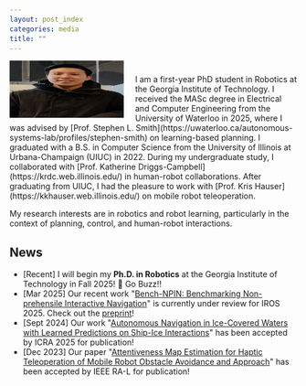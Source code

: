 ```yaml
---
layout: post_index
categories: media
title: ""
---
```


<!-- <img style="float: left; padding-right:20px;" src="profile_pic1.jpg" width="200" height="100">  -->
<img style="float: left; padding-right:20px;" src="profile_pic.jpg" width="200" height="100">

<p style="margin-top:1cm;"></p>
I am a first-year PhD student in Robotics at the Georgia Institute of Technology. I received the MASc degree in Electrical and Computer Engineering from the University of Waterloo in 2025, where I was advised by [Prof. Stephen L. Smith](https://uwaterloo.ca/autonomous-systems-lab/profiles/stephen-smith) on learning-based planning. I graduated with a B.S. in Computer Science from the University of Illinois at Urbana-Champaign (UIUC) in 2022. During my undergraduate study, I collaborated with [Prof. Katherine Driggs-Campbell](https://krdc.web.illinois.edu/) in human-robot collaborations. After graduating from UIUC, I had the pleasure to work with [Prof. Kris Hauser](https://kkhauser.web.illinois.edu/) on mobile robot teleoperation. 

My research interests are in robotics and robot learning, particularly in the context of planning, control, and human-robot interactions. 


## News
* [Recent] I will begin my **Ph.D. in Robotics** at the Georgia Institute of Technology in Fall 2025! 🐝 Go Buzz!!
* [Mar 2025] Our recent work "[Bench-NPIN: Benchmarking Non-prehensile Interactive Navigation](https://arxiv.org/abs/2505.12084)" is currently under review for IROS 2025. Check out the [preprint](https://arxiv.org/abs/2505.12084)!
* [Sept 2024] Our work "[Autonomous Navigation in Ice-Covered Waters with Learned Predictions on Ship-Ice Interactions](https://arxiv.org/pdf/2409.11326v1)" has been accepted by ICRA 2025 for publication!
* [Dec 2023] Our paper "[Attentiveness Map Estimation for Haptic Teleoperation of Mobile Robot Obstacle Avoidance and Approach](https://ieeexplore.ieee.org/abstract/document/10400830)" has been accepted by IEEE RA-L for publication!
